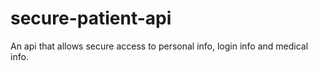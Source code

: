 # secure-patient-api
An api that allows secure access to personal info, login info and medical info.
